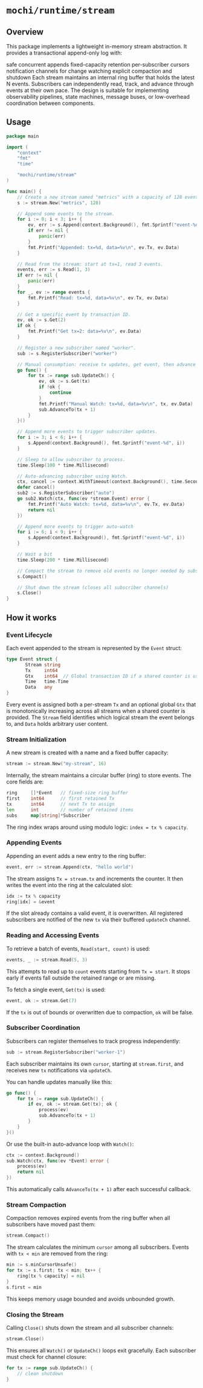 # `mochi/runtime/stream`

## Overview 
This package implements a lightweight in-memory stream abstraction. It provides a transactional append-only log with:

safe concurrent appends
fixed-capacity retention
per-subscriber cursors
notification channels for change watching
explicit compaction and shutdown
Each stream maintains an internal ring buffer that holds the latest N events. Subscribers can independently read, track, and advance through events at their own pace. The design is suitable for implementing observability pipelines, state machines, message buses, or low-overhead coordination between components.

## Usage 
```go
package main

import (
	"context"
	"fmt"
	"time"

	"mochi/runtime/stream"
)

func main() {
	// Create a new stream named "metrics" with a capacity of 128 events.
	s := stream.New("metrics", 128)

	// Append some events to the stream.
	for i := 0; i < 3; i++ {
		ev, err := s.Append(context.Background(), fmt.Sprintf("event-%d", i))
		if err != nil {
			panic(err)
		}
		fmt.Printf("Appended: tx=%d, data=%v\n", ev.Tx, ev.Data)
	}

	// Read from the stream: start at tx=1, read 3 events.
	events, err := s.Read(1, 3)
	if err != nil {
		panic(err)
	}
	for _, ev := range events {
		fmt.Printf("Read: tx=%d, data=%v\n", ev.Tx, ev.Data)
	}

	// Get a specific event by transaction ID.
	ev, ok := s.Get(2)
	if ok {
		fmt.Printf("Get tx=2: data=%v\n", ev.Data)
	}

	// Register a new subscriber named "worker".
	sub := s.RegisterSubscriber("worker")

	// Manual consumption: receive tx updates, get event, then advance cursor.
	go func() {
		for tx := range sub.UpdateCh() {
			ev, ok := s.Get(tx)
			if !ok {
				continue
			}
			fmt.Printf("Manual Watch: tx=%d, data=%v\n", tx, ev.Data)
			sub.AdvanceTo(tx + 1)
		}
	}()

	// Append more events to trigger subscriber updates.
	for i := 3; i < 6; i++ {
		s.Append(context.Background(), fmt.Sprintf("event-%d", i))
	}

	// Sleep to allow subscriber to process.
	time.Sleep(100 * time.Millisecond)

	// Auto-advancing subscriber using Watch.
	ctx, cancel := context.WithTimeout(context.Background(), time.Second)
	defer cancel()
	sub2 := s.RegisterSubscriber("auto")
	go sub2.Watch(ctx, func(ev *stream.Event) error {
		fmt.Printf("Auto Watch: tx=%d, data=%v\n", ev.Tx, ev.Data)
		return nil
	})

	// Append more events to trigger auto-watch
	for i := 6; i < 9; i++ {
		s.Append(context.Background(), fmt.Sprintf("event-%d", i))
	}

	// Wait a bit
	time.Sleep(200 * time.Millisecond)

	// Compact the stream to remove old events no longer needed by subscribers
	s.Compact()

	// Shut down the stream (closes all subscriber channels)
	s.Close()
}
```

## How it works

### Event Lifecycle

Each event appended to the stream is represented by the `Event` struct:

```go
type Event struct {
       Stream string
       Tx     int64
       Gtx    int64  // Global transaction ID if a shared counter is used
       Time   time.Time
       Data   any
}
```

Every event is assigned both a per-stream `Tx` and an optional global `Gtx` that is monotonically increasing across all streams when a shared counter is provided. The `Stream` field identifies which logical stream the event belongs to, and `Data` holds arbitrary user content.

### Stream Initialization

A new stream is created with a name and a fixed buffer capacity:

```go
stream := stream.New("my-stream", 16)
```

Internally, the stream maintains a circular buffer (ring) to store events. The core fields are:

```go
ring     []*Event   // fixed-size ring buffer
first    int64      // first retained Tx
tx       int64      // next Tx to assign
len      int        // number of retained items
subs     map[string]*Subscriber
```

The ring index wraps around using modulo logic: `index = tx % capacity`.

### Appending Events

Appending an event adds a new entry to the ring buffer:

```go
event, err := stream.Append(ctx, "hello world")
```

The stream assigns `Tx = stream.tx` and increments the counter. It then writes the event into the ring at the calculated slot:

```go
idx := tx % capacity
ring[idx] = &event
```

If the slot already contains a valid event, it is overwritten. All registered subscribers are notified of the new `tx` via their buffered `updateCh` channel.

### Reading and Accessing Events

To retrieve a batch of events, `Read(start, count)` is used:

```go
events, _ := stream.Read(5, 3)
```

This attempts to read up to `count` events starting from `Tx = start`. It stops early if events fall outside the retained range or are missing.

To fetch a single event, `Get(tx)` is used:

```go
event, ok := stream.Get(7)
```

If the `tx` is out of bounds or overwritten due to compaction, `ok` will be false.

### Subscriber Coordination

Subscribers can register themselves to track progress independently:

```go
sub := stream.RegisterSubscriber("worker-1")
```

Each subscriber maintains its own `cursor`, starting at `stream.first`, and receives new `tx` notifications via `updateCh`.

You can handle updates manually like this:

```go
go func() {
	for tx := range sub.UpdateCh() {
		if ev, ok := stream.Get(tx); ok {
			process(ev)
			sub.AdvanceTo(tx + 1)
		}
	}
}()
```

Or use the built-in auto-advance loop with `Watch()`:

```go
ctx := context.Background()
sub.Watch(ctx, func(ev *Event) error {
	process(ev)
	return nil
})
```

This automatically calls `AdvanceTo(tx + 1)` after each successful callback.

### Stream Compaction

Compaction removes expired events from the ring buffer when all subscribers have moved past them:

```go
stream.Compact()
```

The stream calculates the minimum `cursor` among all subscribers. Events with `tx < min` are removed from the ring:

```go
min := s.minCursorUnsafe()
for tx := s.first; tx < min; tx++ {
	ring[tx % capacity] = nil
}
s.first = min
```

This keeps memory usage bounded and avoids unbounded growth.

### Closing the Stream

Calling `Close()` shuts down the stream and all subscriber channels:

```go
stream.Close()
```

This ensures all `Watch()` or `UpdateCh()` loops exit gracefully. Each subscriber must check for channel closure:

```go
for tx := range sub.UpdateCh() {
	// clean shutdown
}
```
